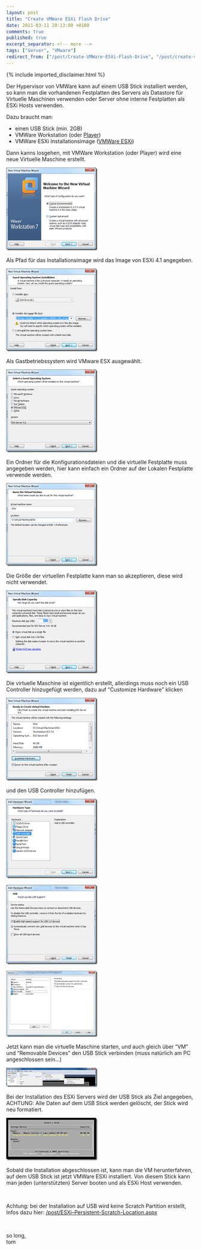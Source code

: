 ```yaml
---
layout: post
title: "Create VMWare ESXi Flash Drive"
date: 2011-03-11 20:13:00 +0100
comments: true
published: true
excerpt_separator: <!-- more -->
tags: ["Server", "VMware"]
redirect_from: ["/post/Create-VMWare-ESXi-Flash-Drive", "/post/create-vmware-esxi-flash-drive"]
---
```

<!-- more -->
{% include imported_disclaimer.html %}
<p>Der Hypervisor von VMWare kann auf einem USB Stick installiert werden, so kann man die vorhandenen Festplatten des Servers als Datastore f&uuml;r Virtuelle Maschinen verwenden oder Server ohne interne Festplatten als ESXi Hosts verwenden.</p>
<p>Dazu braucht man:</p>
<ul>
<li>einen USB Stick (min. 2GB)</li>
<li>VMWare Workstation (oder <a href="http://downloads.vmware.com/d/info/desktop_downloads/vmware_player/3_0" target="_blank">Player</a>)</li>
<li>VMWare ESXi Installationsimage (<a href="http://downloads.vmware.com/d/info/datacenter_downloads/vmware_vsphere_hypervisor_esxi/4_0" target="_blank">VMWare ESXi</a>)</li>
</ul>
<p>Dann kanns losgehen, mit VMWare Workstation (oder Player) wird eine neue Virtuelle Maschine erstellt.</p>
<p><a href="/assets/image_300.png"><img style="background-image: none; margin: 0px; padding-left: 0px; padding-right: 0px; display: inline; padding-top: 0px; border-width: 0px;" title="image" src="/assets/image_thumb_298.png" border="0" alt="image" width="244" height="222" /></a></p>
<p>Als Pfad f&uuml;r das Installationsimage wird das Image von ESXi 4.1 angegeben.</p>
<p><a href="/assets/image_301.png"><img style="background-image: none; margin: 0px; padding-left: 0px; padding-right: 0px; display: inline; padding-top: 0px; border-width: 0px;" title="image" src="/assets/image_thumb_299.png" border="0" alt="image" width="244" height="222" /></a></p>
<p>Als Gastbetriebssystem wird VMware ESX ausgew&auml;hlt.</p>
<p><a href="/assets/image_302.png"><img style="background-image: none; margin: 0px; padding-left: 0px; padding-right: 0px; display: inline; padding-top: 0px; border-width: 0px;" title="image" src="/assets/image_thumb_300.png" border="0" alt="image" width="244" height="222" /></a></p>
<p>Ein Ordner f&uuml;r die Konfigurationsdateien und die virtuelle Festplatte muss angegeben werden, hier kann einfach ein Ordner auf der Lokalen Festplatte verwende werden.</p>
<p><a href="/assets/image_303.png"><img style="background-image: none; margin: 0px; padding-left: 0px; padding-right: 0px; display: inline; padding-top: 0px; border-width: 0px;" title="image" src="/assets/image_thumb_301.png" border="0" alt="image" width="244" height="222" /></a></p>
<p>Die Gr&ouml;&szlig;e der virtuellen Festplatte kann man so akzeptieren, diese wird nicht verwendet.</p>
<p><a href="/assets/image_304.png"><img style="background-image: none; margin: 0px; padding-left: 0px; padding-right: 0px; display: inline; padding-top: 0px; border-width: 0px;" title="image" src="/assets/image_thumb_302.png" border="0" alt="image" width="244" height="222" /></a></p>
<p>Die virtuelle Maschine ist eigentlich erstellt, allerdings muss noch ein USB Controller hinzugef&uuml;gt werden, dazu auf &ldquo;Customize Hardware&rdquo; klicken</p>
<p><a href="/assets/image_305.png"><img style="background-image: none; margin: 0px; padding-left: 0px; padding-right: 0px; display: inline; padding-top: 0px; border-width: 0px;" title="image" src="/assets/image_thumb_303.png" border="0" alt="image" width="244" height="222" /></a></p>
<p>und den USB Controller hinzuf&uuml;gen.</p>
<p><a href="/assets/image_306.png"><img style="background-image: none; margin: 0px; padding-left: 0px; padding-right: 0px; display: inline; padding-top: 0px; border-width: 0px;" title="image" src="/assets/image_thumb_304.png" border="0" alt="image" width="244" height="213" /></a></p>
<p><a href="/assets/image_307.png"><img style="background-image: none; margin: 0px; padding-left: 0px; padding-right: 0px; display: inline; padding-top: 0px; border-width: 0px;" title="image" src="/assets/image_thumb_305.png" border="0" alt="image" width="244" height="213" /></a></p>
<p><a href="/assets/image_308.png"><img style="background-image: none; margin: 0px; padding-left: 0px; padding-right: 0px; display: inline; padding-top: 0px; border-width: 0px;" title="image" src="/assets/image_thumb_306.png" border="0" alt="image" width="244" height="177" /></a></p>
<p>Jetzt kann man die virtuelle Maschine starten, und auch gleich &uuml;ber &ldquo;VM&rdquo; und &ldquo;Removable Devices&rdquo; den USB Stick verbinden (muss nat&uuml;rlich am PC angeschlossen sein&hellip;)</p>
<p><a href="/assets/image_309.png"><img style="background-image: none; margin: 0px; padding-left: 0px; padding-right: 0px; display: inline; padding-top: 0px; border-width: 0px;" title="image" src="/assets/image_thumb_307.png" border="0" alt="image" width="244" height="52" /></a></p>
<p>Bei der Installation des ESXi Servers wird der USB Stick als Ziel angegeben, ACHTUNG: Alle Daten auf dem USB Stick werden gel&ouml;scht, der Stick wird neu formatiert.</p>
<p><a href="/assets/image36.png"><img style="background-image: none; padding-left: 0px; padding-right: 0px; display: inline; padding-top: 0px; border: 0px;" title="image" src="/assets/image36_thumb.png" border="0" alt="image" width="244" height="114" /></a></p>
<p>Sobald die Installation abgeschlossen ist, kann man die VM herunterfahren, auf dem USB Stick ist jetzt VMWare ESXi installiert. Von diesem Stick kann man jeden (unterst&uuml;tzten) Server booten und als ESXi Host verwenden.</p>
<p>&nbsp;</p>
<p>Achtung: bei der Installation auf USB wird keine Scratch Partition erstellt, Infos dazu hier: <a href="/post/ESXi&ndash;Persistent-Scratch-Location.aspx">/post/ESXi&ndash;Persistent-Scratch-Location.aspx</a></p>
<p>&nbsp;</p>
<p>so long,   <br />tom</p>
